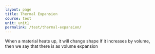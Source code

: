 ```yaml
---
layout: page
title: Thermal Expansion
course: test
unit: unit1
permalink: /test/thermal-expansion/
---
```


When a material heats up, it will change shape If it increases by volume, then we say that there is as volume expansion








